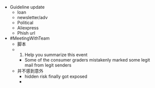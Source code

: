 - Guideline update
	- loan
	- newsletter/adv
	- Political
	- Aliexpress
	- Phish url
- #MeetingWithTeam
	- 脚本
	- 1. Help you summarize this event
		- Some of the consumer graders mistakenly marked some legit mail from legit senders
	- 并不感到意外
		- hidden risk finally got exposed
		-